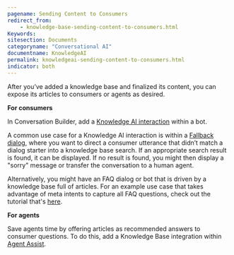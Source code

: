```yaml
---
pagename: Sending Content to Consumers
redirect_from:
    - knowledge-base-sending-content-to-consumers.html
Keywords:
sitesection: Documents
categoryname: "Conversational AI"
documentname: KnowledgeAI
permalink: knowledgeai-sending-content-to-consumers.html
indicator: both
---
```


After you’ve added a knowledge base and finalized its content, you can expose its articles to consumers or agents as desired.

**For consumers**

In Conversation Builder, add a [Knowledge AI interaction](conversation-builder-interactions-integrations.html#knowledge-ai-interactions) within a bot.

A common use case for a Knowledge AI interaction is within a [Fallback dialog](conversation-builder-dialogs-fallback-dialogs.html), where you want to direct a consumer utterance that didn’t match a dialog starter into a knowledge base search. If an appropriate search result is found, it can be displayed. If no result is found, you might then display a "sorry" message or transfer the conversation to a human agent.

Alternatively, you might have an FAQ dialog or bot that is driven by a knowledge base full of articles. For an example use case that takes advantage of meta intents to capture all FAQ questions, check out the tutorial that's [here](tutorials-guides-bot-groups-other-techniques-meta-intents-knowledge-bases.html).

**For agents**

Save agents time by offering articles as recommended answers to consumer questions. To do this, add a Knowledge Base integration within [Agent Assist](conversation-orchestrator-agent-assist-overview.html).
